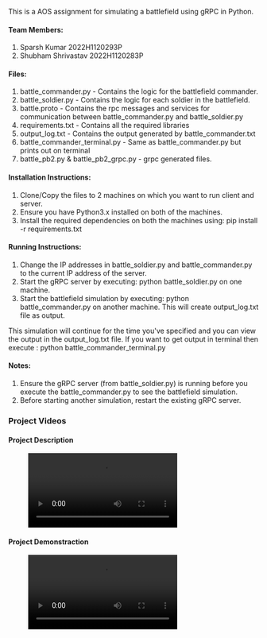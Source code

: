 This is a AOS assignment for simulating a battlefield using gRPC in Python.

#### Team Members:
1. Sparsh Kumar 2022H1120293P
2. Shubham Shrivastav 2022H1120283P

#### Files:
1. battle_commander.py - Contains the logic for the battlefield commander.
2. battle_soldier.py - Contains the logic for each soldier in the battlefield.
3. battle.proto - Contains the rpc messages and services for communication between battle_commander.py and battle_soldier.py
4. requirements.txt - Contains all the required libraries
5. output_log.txt - Contains the output generated by battle_commander.txt
6. battle_commander_terminal.py - Same as battle_commander.py but prints out on terminal
7. battle_pb2.py & battle_pb2_grpc.py - grpc generated files.

#### Installation Instructions:
1. Clone/Copy the files to 2 machines on which you want to run client and server.
2. Ensure you have Python3.x installed on both of the machines.
3. Install the required dependencies on both the machines using: pip install -r requirements.txt

#### Running Instructions:
1. Change the IP addresses in battle_soldier.py and battle_commander.py to the current IP address of the server.
2. Start the gRPC server by executing: python battle_soldier.py on one machine.
3. Start the battlefield simulation by executing: python battle_commander.py on another machine. This will create output_log.txt file as output.

This simulation will continue for the time you've specified and you can view the output in the output_log.txt file. 
If you want to get output in terminal then execute : python battle_commander_terminal.py

#### Notes:

1. Ensure the gRPC server (from battle_soldier.py) is running before you execute the battle_commander.py to see the battlefield simulation.
2. Before starting another simulation, restart the existing gRPC server.

### Project Videos

#### Project Description

<figure class="video_container">
  <video controls="true" allowfullscreen="true">
    <source src="Project Description.mp4" type="video/mp4">
  </video>
</figure>

#### Project Demonstraction

<figure class="video_container">
  <video controls="true" allowfullscreen="true">
    <source src="Project Demonstration.mp4" type="video/mp4">
  </video>
</figure>
